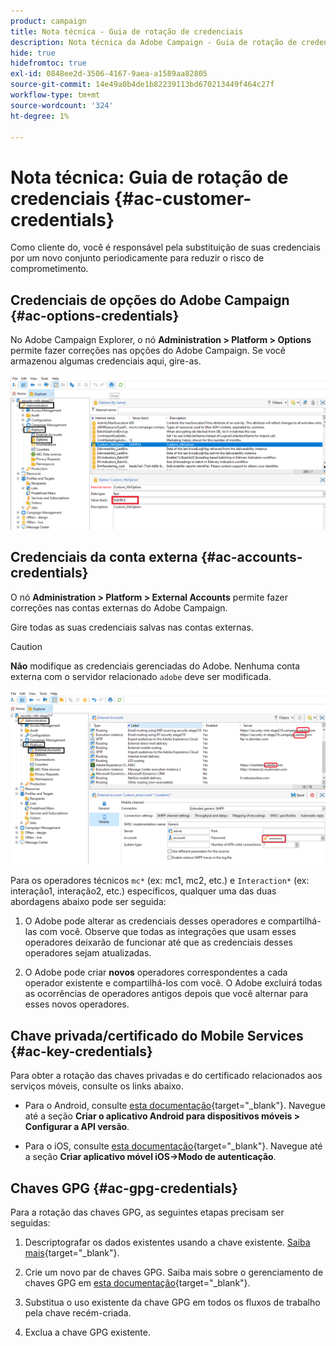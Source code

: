 ```yaml
---
product: campaign
title: Nota técnica - Guia de rotação de credenciais
description: Nota técnica da Adobe Campaign - Guia de rotação de credenciais
hide: true
hidefromtoc: true
exl-id: 0848ee2d-3506-4167-9aea-a1589aa82805
source-git-commit: 14e49a0b4de1b82239113bd670213449f464c27f
workflow-type: tm+mt
source-wordcount: '324'
ht-degree: 1%

---
```


# Nota técnica: Guia de rotação de credenciais {#ac-customer-credentials}

Como cliente do, você é responsável pela substituição de suas credenciais por um novo conjunto periodicamente para reduzir o risco de comprometimento.

## Credenciais de opções do Adobe Campaign {#ac-options-credentials}

No Adobe Campaign Explorer, o nó **Administration > Platform > Options** permite fazer correções nas opções do Adobe Campaign. Se você armazenou algumas credenciais aqui, gire-as.

![](assets/technote-2.png)

## Credenciais da conta externa {#ac-accounts-credentials}

O nó **Administration > Platform > External Accounts** permite fazer correções nas contas externas do Adobe Campaign.

Gire todas as suas credenciais salvas nas contas externas.

>[!CAUTION]
>
>**Não** modifique as credenciais gerenciadas do Adobe. Nenhuma conta externa com o servidor relacionado `adobe` deve ser modificada.

![](assets/technote-1.png)

Para os operadores técnicos `mc*` (ex: mc1, mc2, etc.) e `Interaction*` (ex: interação1, interação2, etc.) específicos, qualquer uma das duas abordagens abaixo pode ser seguida:

1. O Adobe pode alterar as credenciais desses operadores e compartilhá-las com você. Observe que todas as integrações que usam esses operadores deixarão de funcionar até que as credenciais desses operadores sejam atualizadas.

1. O Adobe pode criar **novos** operadores correspondentes a cada operador existente e compartilhá-los com você. O Adobe excluirá todas as ocorrências de operadores antigos depois que você alternar para esses novos operadores.


## Chave privada/certificado do Mobile Services  {#ac-key-credentials}

Para obter a rotação das chaves privadas e do certificado relacionados aos serviços móveis, consulte os links abaixo.

* Para o Android, consulte [esta documentação](https://experienceleague.adobe.com/pt-br/docs/campaign-classic/using/sending-messages/sending-push-notifications/configure-the-mobile-app/configuring-the-mobile-application-android){target="_blank"}.
Navegue até a seção **Criar o aplicativo Android para dispositivos móveis > Configurar a API versão**.

* Para o iOS, consulte [esta documentação](https://experienceleague.adobe.com/pt-br/docs/campaign-classic/using/sending-messages/sending-push-notifications/configure-the-mobile-app/configuring-the-mobile-application){target="_blank"}.
Navegue até a seção **Criar aplicativo móvel iOS->Modo de autenticação**.

## Chaves GPG {#ac-gpg-credentials}

Para a rotação das chaves GPG, as seguintes etapas precisam ser seguidas:

1. Descriptografar os dados existentes usando a chave existente. [Saiba mais](https://experienceleague.adobe.com/pt-br/docs/control-panel/using/instances-settings/gpg-keys-management#decrypting-data){target="_blank"}.

1. Crie um novo par de chaves GPG. Saiba mais sobre o gerenciamento de chaves GPG em [esta documentação](https://experienceleague.adobe.com/pt-br/docs/control-panel/using/instances-settings/gpg-keys-management#decrypting-data){target="_blank"}.

1. Substitua o uso existente da chave GPG em todos os fluxos de trabalho pela chave recém-criada.

1. Exclua a chave GPG existente.
